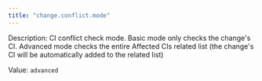 ```yaml
---
title: "change.conflict.mode"
---
```


Description: CI conflict check mode. Basic mode only checks the change's CI. Advanced mode checks the entire Affected CIs related list (the change's CI will be automatically added to the related list)


Value: `advanced`